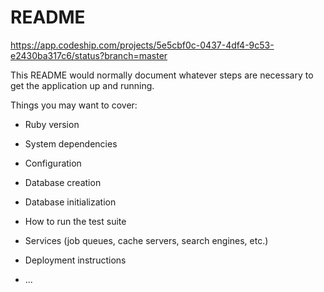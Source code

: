 # README

https://app.codeship.com/projects/5e5cbf0c-0437-4df4-9c53-e2430ba317c6/status?branch=master

This README would normally document whatever steps are necessary to get the
application up and running.

Things you may want to cover:

* Ruby version

* System dependencies

* Configuration

* Database creation

* Database initialization

* How to run the test suite

* Services (job queues, cache servers, search engines, etc.)

* Deployment instructions

* ...
